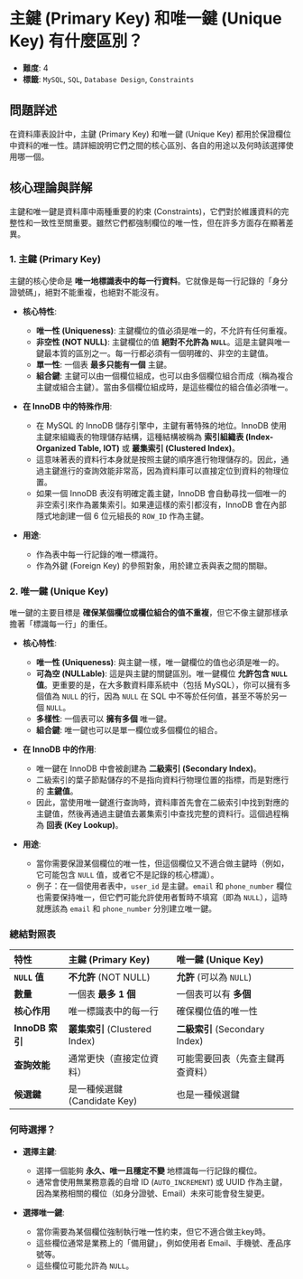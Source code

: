 # 主鍵 (Primary Key) 和唯一鍵 (Unique Key) 有什麼區別？

- **難度**: 4
- **標籤**: `MySQL`, `SQL`, `Database Design`, `Constraints`

## 問題詳述

在資料庫表設計中，主鍵 (Primary Key) 和唯一鍵 (Unique Key) 都用於保證欄位中資料的唯一性。請詳細說明它們之間的核心區別、各自的用途以及何時該選擇使用哪一個。

## 核心理論與詳解

主鍵和唯一鍵是資料庫中兩種重要的約束 (Constraints)，它們對於維護資料的完整性和一致性至關重要。雖然它們都強制欄位的唯一性，但在許多方面存在顯著差異。

### 1. 主鍵 (Primary Key)

主鍵的核心使命是 **唯一地標識表中的每一行資料**。它就像是每一行記錄的「身分證號碼」，絕對不能重複，也絕對不能沒有。

- **核心特性**:
  - **唯一性 (Uniqueness)**: 主鍵欄位的值必須是唯一的，不允許有任何重複。
  - **非空性 (NOT NULL)**: 主鍵欄位的值 **絕對不允許為 `NULL`**。這是主鍵與唯一鍵最本質的區別之一。每一行都必須有一個明確的、非空的主鍵值。
  - **單一性**: 一個表 **最多只能有一個** 主鍵。
  - **組合鍵**: 主鍵可以由一個欄位組成，也可以由多個欄位組合而成（稱為複合主鍵或組合主鍵）。當由多個欄位組成時，是這些欄位的組合值必須唯一。

- **在 InnoDB 中的特殊作用**:
  - 在 MySQL 的 InnoDB 儲存引擎中，主鍵有著特殊的地位。InnoDB 使用主鍵來組織表的物理儲存結構，這種結構被稱為 **索引組織表 (Index-Organized Table, IOT)** 或 **叢集索引 (Clustered Index)**。
  - 這意味著表的資料行本身就是按照主鍵的順序進行物理儲存的。因此，通過主鍵進行的查詢效能非常高，因為資料庫可以直接定位到資料的物理位置。
  - 如果一個 InnoDB 表沒有明確定義主鍵，InnoDB 會自動尋找一個唯一的非空索引來作為叢集索引。如果連這樣的索引都沒有，InnoDB 會在內部隱式地創建一個 6 位元組長的 `ROW_ID` 作為主鍵。

- **用途**:
  - 作為表中每一行記錄的唯一標識符。
  - 作為外鍵 (Foreign Key) 的參照對象，用於建立表與表之間的關聯。

### 2. 唯一鍵 (Unique Key)

唯一鍵的主要目標是 **確保某個欄位或欄位組合的值不重複**，但它不像主鍵那樣承擔著「標識每一行」的重任。

- **核心特性**:
  - **唯一性 (Uniqueness)**: 與主鍵一樣，唯一鍵欄位的值也必須是唯一的。
  - **可為空 (NULLable)**: 這是與主鍵的關鍵區別。唯一鍵欄位 **允許包含 `NULL` 值**。更重要的是，在大多數資料庫系統中（包括 MySQL），你可以擁有多個值為 `NULL` 的行，因為 `NULL` 在 SQL 中不等於任何值，甚至不等於另一個 `NULL`。
  - **多樣性**: 一個表可以 **擁有多個** 唯一鍵。
  - **組合鍵**: 唯一鍵也可以是單一欄位或多個欄位的組合。

- **在 InnoDB 中的作用**:
  - 唯一鍵在 InnoDB 中會被創建為 **二級索引 (Secondary Index)**。
  - 二級索引的葉子節點儲存的不是指向資料行物理位置的指標，而是對應行的 **主鍵值**。
  - 因此，當使用唯一鍵進行查詢時，資料庫首先會在二級索引中找到對應的主鍵值，然後再通過主鍵值去叢集索引中查找完整的資料行。這個過程稱為 **回表 (Key Lookup)**。

- **用途**:
  - 當你需要保證某個欄位的唯一性，但這個欄位又不適合做主鍵時（例如，它可能包含 `NULL` 值，或者它不是記錄的核心標識）。
  - 例子：在一個使用者表中，`user_id` 是主鍵。`email` 和 `phone_number` 欄位也需要保持唯一，但它們可能允許使用者暫時不填寫（即為 `NULL`），這時就應該為 `email` 和 `phone_number` 分別建立唯一鍵。

### 總結對照表

| 特性 | 主鍵 (Primary Key) | 唯一鍵 (Unique Key) |
| :--- | :--- | :--- |
| **`NULL` 值** | **不允許** (NOT NULL) | **允許** (可以為 `NULL`) |
| **數量** | 一個表 **最多 1 個** | 一個表可以有 **多個** |
| **核心作用** | 唯一標識表中的每一行 | 確保欄位值的唯一性 |
| **InnoDB 索引** | **叢集索引** (Clustered Index) | **二級索引** (Secondary Index) |
| **查詢效能** | 通常更快（直接定位資料） | 可能需要回表（先查主鍵再查資料） |
| **候選鍵** | 是一種候選鍵 (Candidate Key) | 也是一種候選鍵 |

### 何時選擇？

- **選擇主鍵**:
  - 選擇一個能夠 **永久、唯一且穩定不變** 地標識每一行記錄的欄位。
  - 通常會使用無業務意義的自增 ID (`AUTO_INCREMENT`) 或 UUID 作為主鍵，因為業務相關的欄位（如身分證號、Email）未來可能會發生變更。

- **選擇唯一鍵**:
  - 當你需要為某個欄位強制執行唯一性約束，但它不適合做主key時。
  - 這些欄位通常是業務上的「備用鍵」，例如使用者 Email、手機號、產品序號等。
  - 這些欄位可能允許為 `NULL`。
